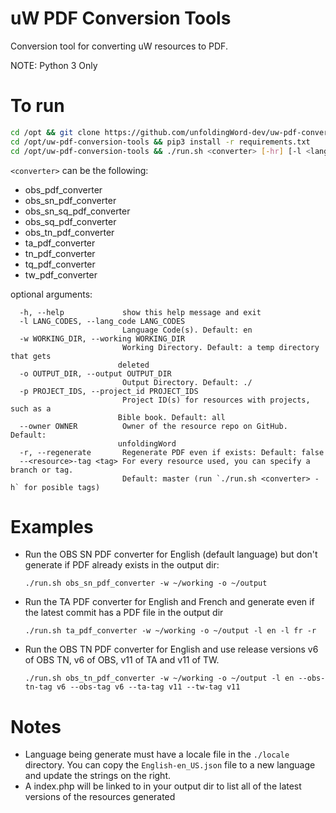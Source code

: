 # uW PDF Conversion Tools
Conversion tool for converting uW resources to PDF.

NOTE: Python 3 Only

# To run

```bash
cd /opt && git clone https://github.com/unfoldingWord-dev/uw-pdf-conversion-tools.git
cd /opt/uw-pdf-conversion-tools && pip3 install -r requirements.txt
cd /opt/uw-pdf-conversion-tools && ./run.sh <converter> [-hr] [-l <lang>] [-w <working_dir>] [-o <output_dir>] [-p <project>] [--owner <owner>] [--<resource>-tag <tag>] 
```

`<converter>` can be the following:
  - obs_pdf_converter
  - obs_sn_pdf_converter
  - obs_sn_sq_pdf_converter
  - obs_sq_pdf_converter
  - obs_tn_pdf_converter
  - ta_pdf_converter
  - tn_pdf_converter
  - tq_pdf_converter
  - tw_pdf_converter

optional arguments:
```
  -h, --help             show this help message and exit
  -l LANG_CODES, --lang_code LANG_CODES
                         Language Code(s). Default: en
  -w WORKING_DIR, --working WORKING_DIR
                         Working Directory. Default: a temp directory that gets
                        deleted
  -o OUTPUT_DIR, --output OUTPUT_DIR
                         Output Directory. Default: ./
  -p PROJECT_IDS, --project_id PROJECT_IDS
                         Project ID(s) for resources with projects, such as a
                        Bible book. Default: all
  --owner OWNER          Owner of the resource repo on GitHub. Default:
                        unfoldingWord
  -r, --regenerate       Regenerate PDF even if exists: Default: false
  --<resource>-tag <tag> For every resource used, you can specify a branch or tag.
                         Default: master (run `./run.sh <converter> -h` for posible tags)
```

# Examples

- Run the OBS SN PDF converter for English (default language) but don't generate if PDF already exists in the output dir:

    `./run.sh obs_sn_pdf_converter -w ~/working -o ~/output`

- Run the TA PDF converter for English and French and generate even if the latest commit has a PDF file in the output dir

    `./run.sh ta_pdf_converter -w ~/working -o ~/output -l en -l fr -r`

- Run the OBS TN PDF converter for English and use release versions v6 of OBS TN, v6 of OBS, v11 of TA and v11 of TW.

    `./run.sh obs_tn_pdf_converter -w ~/working -o ~/output -l en --obs-tn-tag v6 --obs-tag v6 --ta-tag v11 --tw-tag v11`

# Notes
 - Language being generate must have a locale file in the `./locale` directory. You can copy the `English-en_US.json` file to a new language and update the strings on the right.
 - A index.php will be linked to in your output dir to list all of the latest versions of the resources generated
